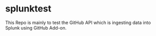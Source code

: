 # splunktest

This Repo is mainly to test the GitHub API which is ingesting data into Splunk using GitHub Add-on.
